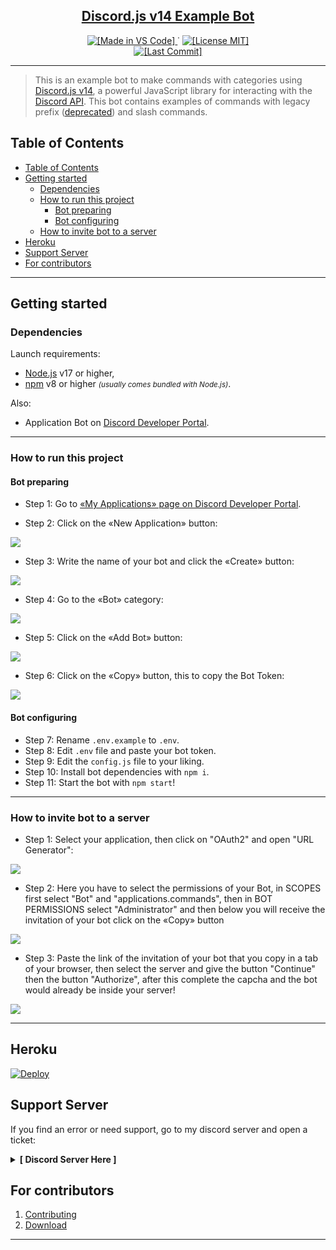 

<p align="center">
	<h2 align="center">
		<a href="http://github.com/Buddier/Discord.js-v14-Example">Discord.js v14 Example Bot</a>
	</h2>
</p>

<p align="center">
	<!--
		Static Badges
	-->
	<a href="http://code.visualstudio.com/">
		<img alt="[Made in VS Code]"
		src="./.github/static/Made_in-VS_Code-1f425f.svg"/>
	</a>˙
	<a href="http://opensource.org/licenses/MIT">
		<img alt="[License MIT]"
		src="./.github/static/License-MIT-yellow.svg"/>
	</a>
	<br>
	<!--
		Dinamic Badges
		Note: "../.." for escaping "blob/master"
	-->
	<!-- <a href="./../../actions/workflows/main.yml">
		<img alt="[CI status]"
		src="./../../actions/workflows/main.yml/badge.svg"/>
	</a>˙ -->
	<a href="./../../commits/">
		<img alt="[Last Commit]"
		src="http://img.shields.io/github/last-commit/Buddier/Discord.js-v14-Example"/>
	</a>
</p>

---

> This is an example bot to make commands with categories using [Discord.js v14](https://old.discordjs.dev/#/docs/discord.js/main/general/welcome), a powerful JavaScript library for interacting with the [Discord API](http://discord.com/developers/docs).
> This bot contains examples of commands with legacy prefix ([deprecated](http://support-dev.discord.com/hc/en-us/articles/4404772028055)) and slash commands.


## Table of Contents

- [Table of Contents](#table-of-contents)
- [Getting started](#getting-started)
	- [Dependencies](#dependencies)
	- [How to run this project](#how-to-run-this-project)
		- [Bot preparing](#bot-preparing)
		- [Bot configuring](#bot-configuring)
	- [How to invite bot to a server](#how-to-invite-bot-to-a-server)
- [Heroku](#heroku)
- [Support Server](#support-server)
- [For contributors](#for-contributors)

---

## Getting started

### Dependencies

Launch requirements:

* [Node.js](http://nodejs.org) v17 or higher,
* [npm](http://npm.im/npm) v8 or higher *<small>(usually comes bundled with Node.js)</small>*.

Also:

* Application Bot on [Discord Developer Portal](http://discord.com/developers).

---

### How to run this project

#### Bot preparing
* Step 1: Go to [«My Applications» page on Discord Developer Portal](http://discord.com/developers/applications).

* Step 2: Click on the «New Application» button:
<img src="./.github/static/run_step2.png"/>

* Step 3: Write the name of your bot and click the «Create» button:
<img src="./.github/static/run_step3.png"/>

* Step 4: Go to the «Bot» category:
<img src="./.github/static/run_step4.png"/>

* Step 5: Click on the «Add Bot» button:
<img src="./.github/static/run_step5.png"/>

* Step 6: Click on the «Copy» button, this to copy the Bot Token:
<img src="./.github/static/run_step6.png"/>

#### Bot configuring

* Step 7: Rename `.env.example` to `.env`.
* Step 8: Edit `.env` file and paste your bot token.
* Step 9: Edit the `config.js` file to your liking.
* Step 10: Install bot dependencies with `npm i`.
* Step 11: Start the bot with `npm start`!

---

### How to invite bot to a server
* Step 1: Select your application, then click on "OAuth2" and open "URL Generator":
<img src="./.github/static/invite_step1.png"/>

* Step 2: Here you have to select the permissions of your Bot, in SCOPES first select "Bot" and "applications.commands", then in BOT PERMISSIONS select "Administrator" and then below you will receive the invitation of your bot click on the «Copy» button
<img src="./.github/static/invite_step2.png" />

* Step 3: Paste the link of the invitation of your bot that you copy in a tab of your browser, then select the server and give the button "Continue" then the button "Authorize", after this complete the capcha and the bot would already be inside your server!
<img src="./.github/static/invite_step3.png"/>

---

## Heroku
[![Deploy](http://herokucdn.com/deploy/button.svg)](http://heroku.com/deploy?template=http://github.com/Buddier/Discord.js-v14-Example/tree/master)


## Support Server

If you find an error or need support, go to my discord server and open a ticket:

<details>
	<summary><b>[ Discord Server Here ]</b></summary>
    <a href="http://dsc.gg/bytebound">
        ByteBound © <br>
        <img alt="[Discord server invite]"
        src="http://invidget.switchblade.xyz/uCUhAXqNNB?theme=dark&language=en"/>
    </a>
<!-- If invite link is dead, redeem new one from our Discord server widget: [invidget.switchblade.xyz](http://invidget.switchblade.xyz/809598129313415241?theme=dark&language=en) or [Vanilla](http://discord.com/widget?id=809598129313415241&theme=dark). -->
</details>


## For contributors

 1. [Contributing](./.github/CONTRIBUTING.md)
 1. [Download](./.github/DOWNLOAD.md)
<!--  1. [ToDo list](./.github/TODO.md) -->

---
